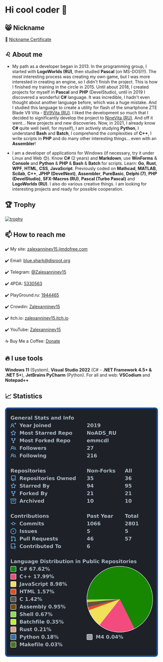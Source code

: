 # Hi cool coder 🤘

## 😸 Nickname

  👤 [Nickname Certificate](https://mynickname.com/en/Zalexanninev15)
  
## ♌ About me

- My path as a developer began in 2013. In the programming group, I started with **LogoWorlds (RU)**, then studied **Pascal** (on MS-DOS!!!). The most interesting process was creating my own game, but I was more interested in creating an engine, so I didn't finish the project. This is how I finished my training in the circle in 2015. Until about 2018, I created projects for myself in **Pascal** and **PHP** (DevelStudio), until in 2019 I discovered a wonderful **C#** language. It was incredible, I hadn't even thought about another language before, which was a huge mistake. And I studied this language to create a utility for flash of the smartphone ZTE Blade V9 Vita - [BV9Vita (RU)](https://4pda.ru/forum/index.php?showtopic=952274&view=findpost&p=88382383). I liked the development so much that I decided to significantly develop the project to [NineVita (RU)](https://4pda.ru/forum/index.php?showtopic=952274&view=findpost&p=91409816). And off it went... New projects and new discoveries. Now, in 2021, I already know **C#** quite well (well, for myself), I am actively studying **Python**, I understand **Bash** and **Batch**, I comprehend the complexities of **C++**, I write scripts in **PHP** and do many other interesting things... even with an **Assembler**!

- I am a developer of applications for Windows (if necessary, try it under Linux and Web 😊). Know **C#** (2 years) and **Markdown**, use **WinForms** & **Console** and **Python** & **PHP** & **Bash** & **Batch** for scripts. Learn: **Go**, **Rust**, **WPF**, **HTML**, **CSS**, **JavaScript**. Previously coded on **Mathcad**, **MATLAB**, **Scilab**, **C++**, **JPHP (DevelNext)**, **Assembler**, **PureBasic**, **Delphi (7)**, **PHP (DevelStudio)**, **SFX-Macros (RU)**, **Pascal (Turbo Pascal)** and **LogoWorlds (RU)**. I also do various creative things. I am looking for interesting projects and ready for possible cooperation.

## 🏆 Trophy

[![trophy](https://github-profile-trophy.vercel.app/?username=ryo-ma&theme=algolia&rank=A,AAA,AA,B,BB,BBB,SECRET&row=2&column=3)](https://github.com/ryo-ma/github-profile-trophy)

## 📫 How to reach me

  ✔️ My site: [zalexanninev15.jimdofree.com](https://zalexanninev15.jimdofree.com)

  ✔️ Email: [blue.shark@disroot.org](mailto:blue.shark@disroot.org)
  
  ✔️ Telegram: [@Zalexanninev15](https://t.me/Zalexanninev15)
  
  ✔️ 4PDA: [5330563](https://4pda.ru/forum/index.php?showuser=5330563)

  ✔️ PlayGround.ru: [1944465](https://users.playground.ru/1944465)
  
  ✔️ Crowdin: [Zalexanninev15](https://crowdin.com/profile/Zalexanninev15) 

  ✔️ itch.io: [zalexanninev15.itch.io](https://zalexanninev15.itch.io)
  
  ✔️ YouTube: [Zalexanninev15](https://youtube.com/channel/UCTzLPaG_Sdb58FMntgPauyg)

  ☕ Buy Me a Coffee: [Donate](https://zalexanninev15.jimdofree.com/buy-me-a-coffee)

## 🔥 I use tools

**Windows 11** (System), **Visual Studio 2022** (C# - **.NET Framework 4.5+ & .NET 5+**), **JetBrains PyCharm** (Python). For all and web: **VSCodium** and **Notepad++**

## 📈 Statistics

![My user statistics](images/userstats.svg)
